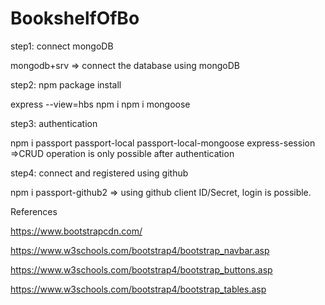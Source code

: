# BookshelfOfBo



step1: connect mongoDB

mongodb+srv => connect the database using mongoDB

step2: npm package install

express --view=hbs npm i npm i mongoose

step3: authentication

npm i passport passport-local passport-local-mongoose express-session =>CRUD operation is only possible after authentication

step4: connect and registered using github

npm i passport-github2 => using github client ID/Secret, login is possible.

References

https://www.bootstrapcdn.com/

https://www.w3schools.com/bootstrap4/bootstrap_navbar.asp

https://www.w3schools.com/bootstrap4/bootstrap_buttons.asp

https://www.w3schools.com/bootstrap4/bootstrap_tables.asp
